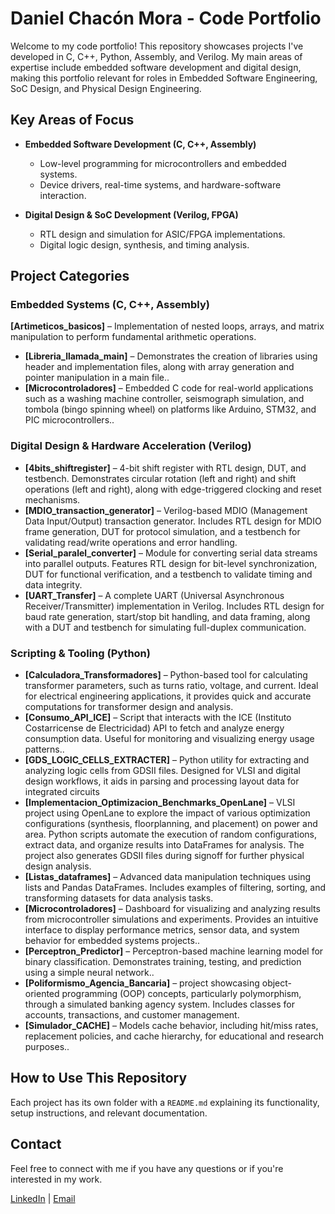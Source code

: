 # Daniel Chacón Mora - Code Portfolio  

Welcome to my code portfolio! This repository showcases projects I've developed in C, C++, Python, Assembly, and Verilog. My main areas of expertise include embedded software development and digital design, making this portfolio relevant for roles in Embedded Software Engineering, SoC Design, and Physical Design Engineering.  

## Key Areas of Focus  

- **Embedded Software Development (C, C++, Assembly)**  
  - Low-level programming for microcontrollers and embedded systems.  
  - Device drivers, real-time systems, and hardware-software interaction.  

- **Digital Design & SoC Development (Verilog, FPGA)**  
  - RTL design and simulation for ASIC/FPGA implementations.  
  - Digital logic design, synthesis, and timing analysis.  


## Project Categories  

###  Embedded Systems (C, C++, Assembly)  
**[Artimeticos_basicos]** – Implementation of nested loops, arrays, and matrix manipulation to perform fundamental arithmetic operations. 
- **[Libreria_llamada_main]** – Demonstrates the creation of libraries using header and implementation files, along with array generation and pointer manipulation in a main file..  
- **[Microcontroladores]** – Embedded C code for real-world applications such as a washing machine controller, seismograph simulation, and tombola (bingo spinning wheel) on platforms like Arduino, STM32, and PIC microcontrollers..

  
### Digital Design & Hardware Acceleration (Verilog)  
- **[4bits_shiftregister]** – 4-bit shift register with RTL design, DUT, and testbench. Demonstrates circular rotation (left and right) and shift operations (left and right), along with edge-triggered clocking and reset mechanisms.
- **[MDIO_transaction_generator]** – Verilog-based MDIO (Management Data Input/Output) transaction generator. Includes RTL design for MDIO frame generation, DUT for protocol simulation, and a testbench for validating read/write operations and error handling.   
- **[Serial_paralel_converter]** – Module for converting serial data streams into parallel outputs. Features RTL design for bit-level synchronization, DUT for functional verification, and a testbench to validate timing and data integrity.
- **[UART_Transfer]** – A complete UART (Universal Asynchronous Receiver/Transmitter) implementation in Verilog. Includes RTL design for baud rate generation, start/stop bit handling, and data framing, along with a DUT and testbench for simulating full-duplex communication.

### Scripting & Tooling (Python)  
- **[Calculadora_Transformadores]** – Python-based tool for calculating transformer parameters, such as turns ratio, voltage, and current. Ideal for electrical engineering applications, it provides quick and accurate computations for transformer design and analysis.  
- **[Consumo_API_ICE]** – Script that interacts with the ICE (Instituto Costarricense de Electricidad) API to fetch and analyze energy consumption data. Useful for monitoring and visualizing energy usage patterns..  
- **[GDS_LOGIC_CELLS_EXTRACTER]** – Python utility for extracting and analyzing logic cells from GDSII files. Designed for VLSI and digital design workflows, it aids in parsing and processing layout data for integrated circuits  
- **[Implementacion_Optimizacion_Benchmarks_OpenLane]** – VLSI project using OpenLane to explore the impact of various optimization configurations (synthesis, floorplanning, and placement) on power and area. Python scripts automate the execution of random configurations, extract data, and organize results into DataFrames for analysis. The project also generates GDSII files during signoff for further physical design analysis. 
- **[Listas_dataframes]** – Advanced data manipulation techniques using lists and Pandas DataFrames. Includes examples of filtering, sorting, and transforming datasets for data analysis tasks.  
- **[Microcontroladores]** – Dashboard for visualizing and analyzing results from microcontroller simulations and experiments. Provides an intuitive interface to display performance metrics, sensor data, and system behavior for embedded systems projects.. 
- **[Perceptron_Predictor]** – Perceptron-based machine learning model for binary classification. Demonstrates training, testing, and prediction using a simple neural network..
- **[Poliformismo_Agencia_Bancaria]** – project showcasing object-oriented programming (OOP) concepts, particularly polymorphism, through a simulated banking agency system. Includes classes for accounts, transactions, and customer management.
- **[Simulador_CACHE]** – Models cache behavior, including hit/miss rates, replacement policies, and cache hierarchy, for educational and research purposes..    

## How to Use This Repository  

Each project has its own folder with a `README.md` explaining its functionality, setup instructions, and relevant documentation.  

## Contact  

Feel free to connect with me if you have any questions or if you're interested in my work.  

[LinkedIn](www.linkedin.com/in/daniel-chacón-mora-4522851b4) | [Email](dach.9925@gmail.com)

